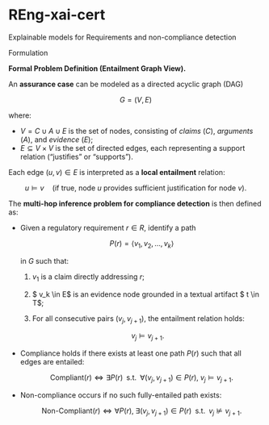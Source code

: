 # REng-xai-cert
Explainable models for Requirements and non-compliance detection

Formulation

**Formal Problem Definition (Entailment Graph View).**

An **assurance case** can be modeled as a directed acyclic graph (DAG)

$$
G = (V, E)
$$

where:

* $V = C \cup A \cup E$ is the set of nodes, consisting of *claims* ($C$), *arguments* ($A$), and *evidence* ($E$);
* $E \subseteq V \times V$ is the set of directed edges, each representing a support relation (“justifies” or “supports”).

Each edge $(u, v) \in E$ is interpreted as a **local entailment** relation:

$$
u \models v \quad \text{(if true, node \(u\) provides sufficient justification for node \(v\))}.
$$

The **multi-hop inference problem for compliance detection** is then defined as:

* Given a regulatory requirement $r \in R$, identify a path

  $$
  P(r) = \langle v_1, v_2, \ldots, v_k \rangle
  $$

  in $G$ such that:

  1. $v_1$ is a claim directly addressing $r$;
  2. $ v_k \in E$ is an evidence node grounded in a textual artifact $ t \in T$;
  3. For all consecutive pairs $(v_j, v_{j+1})$, the entailment relation holds:

     $$
     v_j \models v_{j+1}.
     $$

* Compliance holds if there exists at least one path $P(r)$ such that all edges are entailed:

  $$
  \text{Compliant}(r) \iff \exists P(r) \;\; \text{s.t.} \;\; \forall (v_j, v_{j+1}) \in P(r), \; v_j \models v_{j+1}.
  $$

* Non-compliance occurs if no such fully-entailed path exists:

  $$
  \text{Non-Compliant}(r) \iff \forall P(r), \; \exists (v_j, v_{j+1}) \in P(r) \;\; \text{s.t.} \;\; v_j \not\models v_{j+1}.
  $$

